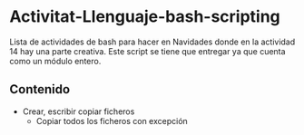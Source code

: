 # Activitat-Llenguaje-bash-scripting
Lista de actividades de bash para hacer en Navidades donde en la actividad 14 hay una parte creativa. Este script se tiene que entregar ya que cuenta como un módulo entero.
## Contenido
- Crear, escribir copiar ficheros
    - Copiar todos los ficheros con excepción
